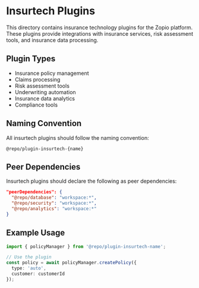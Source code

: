 # Insurtech Plugins

This directory contains insurance technology plugins for the Zopio platform. These plugins provide integrations with insurance services, risk assessment tools, and insurance data processing.

## Plugin Types

- Insurance policy management
- Claims processing
- Risk assessment tools
- Underwriting automation
- Insurance data analytics
- Compliance tools

## Naming Convention

All insurtech plugins should follow the naming convention:

```
@repo/plugin-insurtech-{name}
```

## Peer Dependencies

Insurtech plugins should declare the following as peer dependencies:

```json
"peerDependencies": {
  "@repo/database": "workspace:*",
  "@repo/security": "workspace:*",
  "@repo/analytics": "workspace:*"
}
```

## Example Usage

```typescript
import { policyManager } from '@repo/plugin-insurtech-name';

// Use the plugin
const policy = await policyManager.createPolicy({
  type: 'auto',
  customer: customerId
});
```
